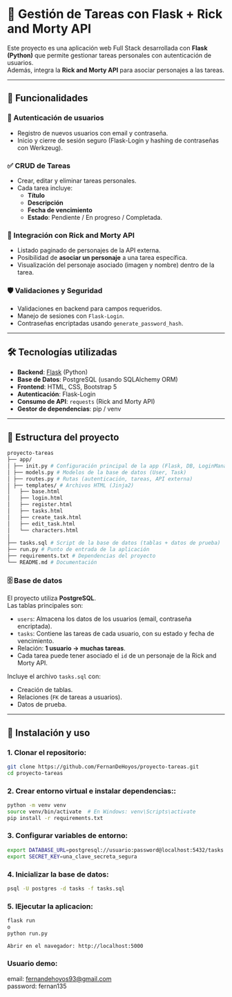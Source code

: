 # 📝 Gestión de Tareas con Flask + Rick and Morty API

Este proyecto es una aplicación web Full Stack desarrollada con **Flask (Python)** que permite gestionar tareas personales con autenticación de usuarios.  
Además, integra la **Rick and Morty API** para asociar personajes a las tareas.

---

## 🚀 Funcionalidades

### 🔑 Autenticación de usuarios
- Registro de nuevos usuarios con email y contraseña.
- Inicio y cierre de sesión seguro (Flask-Login y hashing de contraseñas con Werkzeug).

### ✅ CRUD de Tareas
- Crear, editar y eliminar tareas personales.
- Cada tarea incluye:
  - **Título**
  - **Descripción**
  - **Fecha de vencimiento**
  - **Estado**: Pendiente / En progreso / Completada.

### 👾 Integración con Rick and Morty API
- Listado paginado de personajes de la API externa.
- Posibilidad de **asociar un personaje** a una tarea específica.
- Visualización del personaje asociado (imagen y nombre) dentro de la tarea.

### 🛡 Validaciones y Seguridad
- Validaciones en backend para campos requeridos.
- Manejo de sesiones con `Flask-Login`.
- Contraseñas encriptadas usando `generate_password_hash`.

---

## 🛠️ Tecnologías utilizadas

- **Backend**: [Flask](https://flask.palletsprojects.com/) (Python)
- **Base de Datos**: PostgreSQL (usando SQLAlchemy ORM)
- **Frontend**: HTML, CSS, Bootstrap 5
- **Autenticación**: Flask-Login
- **Consumo de API**: `requests` (Rick and Morty API)
- **Gestor de dependencias**: pip / venv

---

## 📂 Estructura del proyecto
```bash
proyecto-tareas
├── app/
│ ├── init.py # Configuración principal de la app (Flask, DB, LoginManager)
│ ├── models.py # Modelos de la base de datos (User, Task)
│ ├── routes.py # Rutas (autenticación, tareas, API externa)
│ ├── templates/ # Archivos HTML (Jinja2)
│   ├── base.html
│   ├── login.html
│   ├── register.html
│   ├── tasks.html
│   ├── create_task.html
│   ├── edit_task.html
│   └── characters.html
│ 
├── tasks.sql # Script de la base de datos (tablas + datos de prueba)
├── run.py # Punto de entrada de la aplicación
├── requirements.txt # Dependencias del proyecto
└── README.md # Documentación
```

   ### 🗄️ Base de datos
   
   El proyecto utiliza **PostgreSQL**.  
   Las tablas principales son:
   
   - `users`: Almacena los datos de los usuarios (email, contraseña encriptada).
   - `tasks`: Contiene las tareas de cada usuario, con su estado y fecha de vencimiento.
   - Relación: **1 usuario → muchas tareas**.
   - Cada tarea puede tener asociado el `id` de un personaje de la Rick and Morty API.
   
   Incluye el archivo `tasks.sql` con:
   - Creación de tablas.
   - Relaciones (`FK` de tareas a usuarios).
   - Datos de prueba.
   
   ---
   
   ## 🔧 Instalación y uso
   
   ### 1. Clonar el repositorio:
   ```bash
   git clone https://github.com/FernanDeHoyos/proyecto-tareas.git
   cd proyecto-tareas
```

### 2. Crear entorno virtual e instalar dependencias::
   ```bash
   python -m venv venv
source venv/bin/activate  # En Windows: venv\Scripts\activate
pip install -r requirements.txt
```

### 3. Configurar variables de entorno:
   ```bash
  export DATABASE_URL=postgresql://usuario:password@localhost:5432/tasks
export SECRET_KEY=una_clave_secreta_segura
```

### 4. Inicializar la base de datos:
   ```bash
  psql -U postgres -d tasks -f tasks.sql
```

### 5. IEjecutar la aplicacion:
   ```bash
  flask run
  o
  python run.py

  Abrir en el navegador: http://localhost:5000
```
### Usuario demo:

email: fernandehoyos93@gmail.com   
password: fernan135 
